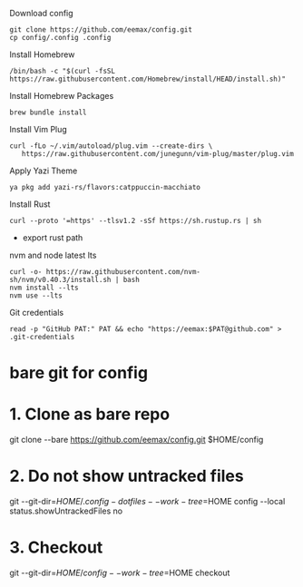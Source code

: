 Download config
```
git clone https://github.com/eemax/config.git
cp config/.config .config
```
Install Homebrew
```
/bin/bash -c "$(curl -fsSL https://raw.githubusercontent.com/Homebrew/install/HEAD/install.sh)"
```
Install Homebrew Packages
```
brew bundle install
```
Install Vim Plug
```
curl -fLo ~/.vim/autoload/plug.vim --create-dirs \
   https://raw.githubusercontent.com/junegunn/vim-plug/master/plug.vim
```
Apply Yazi Theme
```
ya pkg add yazi-rs/flavors:catppuccin-macchiato
```
Install Rust
```
curl --proto '=https' --tlsv1.2 -sSf https://sh.rustup.rs | sh

```
- export rust path

nvm and node latest lts
```
curl -o- https://raw.githubusercontent.com/nvm-sh/nvm/v0.40.3/install.sh | bash
nvm install --lts
nvm use --lts
```
Git credentials
```
read -p "GitHub PAT:" PAT && echo "https://eemax:$PAT@github.com" > .git-credentials
```
# bare git for config
# 1. Clone as bare repo
git clone --bare https://github.com/eemax/config.git $HOME/config

# 2. Do not show untracked files

git --git-dir=$HOME/.config-dotfiles --work-tree=$HOME config --local status.showUntrackedFiles no

# 3. Checkout
git --git-dir=$HOME/config --work-tree=$HOME checkout


